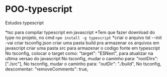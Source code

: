 # POO-typescript
Estudos typescript

*tsc para compilar typescript em javascript 
*Tem que fazer download do type no projeto, no cmd
```npm install -g typescript```
*criar o arquivo tst --init  -vai criar tsconfig.json
criar uma pasta build pra armazenar os arquivos em javascript 
criar uma pasta src para armazenar o codigo fonte em typescript
No tsconfig, colocar o target como: "target": "ESNext", para atualizar na ultima versao do javascript 
No tsconfig, mudar o caminho para: "rootDirs": ["./src"], 
No tsconfig, mudar o caminho para: "outDir": "./build",
No tsconfig, descomentar: "removeComments": true,  
